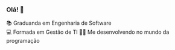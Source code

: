 ### Olá! 👋
📚 Graduanda em Engenharia de Software </br>
💻 Formada em Gestão de TI
👨‍💻 Me desenvolvendo no mundo da programação

<!--
**isa-csilva/isa-csilva** is a ✨ _special_ ✨ repository because its `README.md` (this file) appears on your GitHub profile.

Here are some ideas to get you started:

- 🔭 I’m currently working on ...
- 🌱 I’m currently learning ...
- 👯 I’m looking to collaborate on ...
- 🤔 I’m looking for help with ...
- 💬 Ask me about ...
- 📫 How to reach me: ...
- 😄 Pronouns: ...
- ⚡ Fun fact: ...
-->
